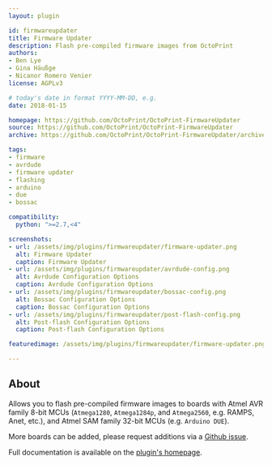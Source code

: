 ```yaml
---
layout: plugin

id: firmwareupdater
title: Firmware Updater
description: Flash pre-compiled firmware images from OctoPrint
authors:
- Ben Lye
- Gina Häußge
- Nicanor Romero Venier
license: AGPLv3

# today's date in format YYYY-MM-DD, e.g.
date: 2018-01-15

homepage: https://github.com/OctoPrint/OctoPrint-FirmwareUpdater
source: https://github.com/OctoPrint/OctoPrint-FirmwareUpdater
archive: https://github.com/OctoPrint/OctoPrint-FirmwareUpdater/archive/master.zip

tags:
- firmware
- avrdude
- firmware updater
- flashing
- arduino
- due
- bossac

compatibility:
  python: ">=2.7,<4"

screenshots:
- url: /assets/img/plugins/firmwareupdater/firmware-updater.png
  alt: Firmware Updater
  caption: Firmware Updater
- url: /assets/img/plugins/firmwareupdater/avrdude-config.png
  alt: Avrdude Configuration Options
  caption: Avrdude Configuration Options
- url: /assets/img/plugins/firmwareupdater/bossac-config.png
  alt: Bossac Configuration Options
  caption: Bossac Configuration Options
- url: /assets/img/plugins/firmwareupdater/post-flash-config.png
  alt: Post-flash Configuration Options
  caption: Post-flash Configuration Options

featuredimage: /assets/img/plugins/firmwareupdater/firmware-updater.png

---
```

## About
Allows you to flash pre-compiled firmware images to boards with Atmel AVR family 8-bit MCUs (`Atmega1280`, `Atmega1284p`, and `Atmega2560`, e.g. RAMPS, Anet, etc.), and Atmel SAM family 32-bit MCUs (e.g. `Arduino DUE`).

More boards can be added, please request additions via a [Github issue](https://github.com/OctoPrint/OctoPrint-FirmwareUpdater/issues).

Full documentation is available on the [plugin's homepage](https://github.com/OctoPrint/OctoPrint-FirmwareUpdater).
